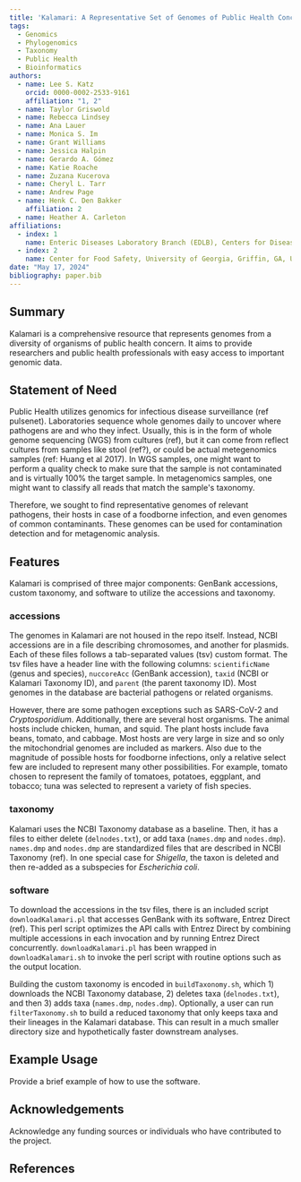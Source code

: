 ```yaml
---
title: 'Kalamari: A Representative Set of Genomes of Public Health Concern'
tags:
  - Genomics
  - Phylogenomics
  - Taxonomy
  - Public Health
  - Bioinformatics
authors:
  - name: Lee S. Katz
    orcid: 0000-0002-2533-9161
    affiliation: "1, 2"
  - name: Taylor Griswold
  - name: Rebecca Lindsey
  - name: Ana Lauer
  - name: Monica S. Im
  - name: Grant Williams
  - name: Jessica Halpin
  - name: Gerardo A. Gómez
  - name: Katie Roache
  - name: Zuzana Kucerova
  - name: Cheryl L. Tarr
  - name: Andrew Page
  - name: Henk C. Den Bakker
    affiliation: 2
  - name: Heather A. Carleton
affiliations:
  - index: 1
    name: Enteric Diseases Laboratory Branch (EDLB), Centers for Disease Control and Prevention, Atlanta, GA, USA
  - index: 2
    name: Center for Food Safety, University of Georgia, Griffin, GA, USA
date: "May 17, 2024"
bibliography: paper.bib
---
```


## Summary

Kalamari is a comprehensive resource that represents genomes from a diversity of organisms of public health concern. It aims to provide researchers and public health professionals with easy access to important genomic data.

## Statement of Need

Public Health utilizes genomics for infectious disease surveillance (ref pulsenet).
Laboratories sequence whole genomes daily to uncover where pathogens are and who they infect.
Usually, this is in the form of whole genome sequencing (WGS) from cultures (ref),
but it can come from reflect cultures from samples like stool (ref?),
or could be actual metegenomics samples (ref: Huang et al 2017).
In WGS samples, one might want to perform a quality check to make sure that the sample is not contaminated and is virtually 100% the target sample.
In metagenomics samples, one might want to classify all reads that match the sample's taxonomy.

Therefore, we sought to find representative genomes of relevant pathogens, their hosts in case of a foodborne infection, and even genomes of common contaminants.
These genomes can be used for contamination detection and for metagenomic analysis.

## Features

Kalamari is comprised of three major components:
GenBank accessions, custom taxonomy, and software to utilize the accessions and taxonomy.

### accessions

The genomes in Kalamari are not housed in the repo itself.
Instead, NCBI accessions are in a file describing chromosomes, and another for plasmids.
Each of these files follows a tab-separated values (tsv) custom format.
The tsv files have a header line with the following columns: `scientificName` (genus and species), `nuccoreAcc` (GenBank accession), `taxid` (NCBI or Kalamari Taxonomy ID), and `parent` (the parent taxonomy ID).
Most genomes in the database are bacterial pathogens or related organisms.

However, there are some pathogen exceptions such as SARS-CoV-2 and _Cryptosporidium_.
Additionally, there are several host organisms. The animal hosts include chicken, human, and squid. The plant hosts include fava beans, tomato, and cabbage.
Most hosts are very large in size and so only the mitochondrial genomes are included as markers.
Also due to the magnitude of possible hosts for foodborne infections,
only a relative select few are included to represent many other possibilities.
For example, tomato chosen to represent the family of tomatoes, potatoes, eggplant, and tobacco;
tuna was selected to represent a variety of fish species.

### taxonomy

Kalamari uses the NCBI Taxonomy database as a baseline.
Then, it has a files to either delete (`delnodes.txt`), or
add taxa (`names.dmp` and `nodes.dmp`). 
`names.dmp` and `nodes.dmp` are standardized files that are described in NCBI Taxonomy (ref).
In one special case for _Shigella_, the taxon is deleted
and then re-added as a subspecies for _Escherichia coli_.

### software

To download the accessions in the tsv files, there is an included script
`downloadKalamari.pl` that accesses GenBank with its software, Entrez Direct (ref).
This perl script optimizes the API calls with Entrez Direct by combining multiple accessions in each invocation and by running Entrez Direct concurrently.
`downloadKalamari.pl` has been wrapped in `downloadKalamari.sh` to invoke the perl script with routine options such as the output location.

Building the custom taxonomy is encoded in `buildTaxonomy.sh`, which 1) downloads the NCBI Taxonomy database, 2) deletes taxa (`delnodes.txt`), and then 3) adds taxa (`names.dmp`, `nodes.dmp`).
Optionally, a user can run `filterTaxonomy.sh` to build a reduced taxonomy that only keeps taxa and their lineages in the Kalamari database.
This can result in a much smaller directory size and hypothetically faster downstream analyses.

## Example Usage

Provide a brief example of how to use the software.

## Acknowledgements

Acknowledge any funding sources or individuals who have contributed to the project.

## References
